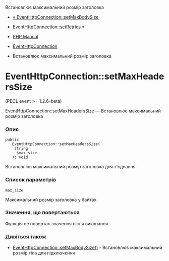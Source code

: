 Встановлює максимальний розмір заголовка

-   [« EventHttpConnection::setMaxBodySize](eventhttpconnection.setmaxbodysize.html)
    
-   [EventHttpConnection::setRetries »](eventhttpconnection.setretries.html)
    
-   [PHP Manual](index.html)
    
-   [EventHttpConnection](class.eventhttpconnection.html)
    
-   Встановлює максимальний розмір заголовка
    

# EventHttpConnection::setMaxHeadersSize

(PECL event >= 1.2.6-beta)

EventHttpConnection::setMaxHeadersSize — Встановлює максимальний розмір заголовка

### Опис

```methodsynopsis
public
   EventHttpConnection::setMaxHeadersSize(
    string
     $max_size
   ): void
```

Встановлює максимальний розмір заголовка для з'єднання.

### Список параметрів

`max_size`

Максимальний розмір заголовка у байтах.

### Значення, що повертаються

Функція не повертає значення після виконання.

### Дивіться також

-   [EventHttpConnection::setMaxBodySize()](eventhttpconnection.setmaxbodysize.html) - Встановлює максимальний розмір тіла для підключення